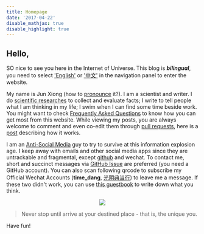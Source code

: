 ```yaml
---
title: Homepage
date: '2017-04-22'
disable_mathjax: true
disable_highlight: true
---
```



## Hello,

SO nice to see you here in the Internet of Universe. This blog is ___bilingual___, you need to select ['English'](/en) or ['中文'](/cn) in the navigation panel to enter the website.

My name is Jun Xiong (how to [pronounce](/en/faq#jun) it?). I am a scientist and writer. I do [scientific researches](/en/projects) to collect and evaluate facts; I write to tell people what I am thinking in my life; I swim when I can find some time beside work. You might want to check [Frequently Asked Questions](/en/faq) to know how you can get most from this website. While viewing my posts, you are always welcome to comment and even co-edit them through [pull requests](https://help.github.com/articles/about-pull-requests/), here is a [post](/) describing how it works.

I am an [Anti-Social Media](http://www.huffingtonpost.com/carrie-kirk/why-im-antisocial-media_b_5961252.html) guy to try to survive at this  information explosion age. I keep away with emails and other social media apps since they are untrackable and fragmental, except [github](https://github.com/suredream) and wechat. To contact me, short and succinct messages via [GitHub Issue](https://github.com/suredream/suredream.github.io/issues/new) are preferred (you need a GitHub account). You can also scan following qrcode to subscribe my Official Wechat Accounts (**time_dang**, [光阴典当行](/cn)) to leave me a message. If these two didn't work, you can use [this guestbook](/guestbook) to write down what you think.

<div style="text-align:center"><img src="/images/qrcode.jpg"/></div>

> Never stop until arrive at your destined place - that is, the unique you.

Have fun!